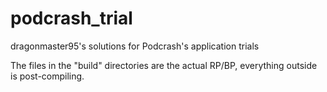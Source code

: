# podcrash_trial
 dragonmaster95's solutions for Podcrash's application trials

The files in the "build" directories are the actual RP/BP, everything outside is post-compiling.
